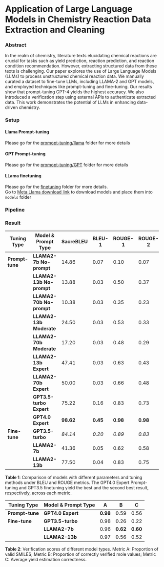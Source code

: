 # Application of Large Language Models in Chemistry Reaction Data Extraction and Cleaning
### Abstract
In the realm of chemistry, literature texts elucidating chemical reactions are crucial for tasks such as yield prediction, reaction prediction, and reaction condition recommendation. However, extracting structured data from these texts is challenging. Our paper explores the use of Large Language Models (LLMs) to process unstructured chemical reaction data. We manually curated a dataset to fine-tune LLMs, including LLAMA-2 and GPT models, and employed techniques like prompt-tuning and fine-tuning. Our results show that prompt-tuning GPT-4 yields the highest accuracy. We also introduced a verification step using external APIs to authenticate extracted data. This work demonstrates the potential of LLMs in enhancing data-driven chemistry.
### Setup
#### Llama Prompt-tuning
Please go for the [promopt-tuning/llama](https://github.com/joker-bruce/LLM_Extraction_Chem/tree/main/prompt_tuning/llama) folder for more details
#### GPT Prompt-tuning
Please go for the [promopt-tuning/GPT](https://github.com/joker-bruce/LLM_Extraction_Chem/tree/main/prompt_tuning/GPT) folder for more details
#### LLama finetuning
Please go for the [finetuning](https://github.com/joker-bruce/LLM_Extraction_Chem/tree/main/finetuning) folder for more details.  
Go to [Meta Llama download link](https://llama.meta.com/llama-downloads/) to download models and place them into `models` folder

### Pipeline

### Result
| **Tuning Type** | **Model & Prompt Type** | **SacreBLEU** | **BLEU-1** | **ROUGE-1** | **ROUGE-2** | **ROUGE-L** |
|-----------------|-------------------------|---------------|------------|-------------|-------------|-------------|
| **Prompt-tune** | **LLAMA2-7b No-prompt**  | 14.86         | 0.07       | 0.10        | 0.07        | 0.09        |
|                 | **LLAMA2-13b No-prompt** | 13.88         | 0.03       | 0.50        | 0.37        | 0.40        |
|                 | **LLAMA2-70b No-prompt** | 10.38         | 0.03       | 0.35        | 0.23        | 0.26        |
|                 | **LLAMA2-13b Moderate**  | 24.50         | 0.03       | 0.53        | 0.33        | 0.43        |
|                 | **LLAMA2-70b Moderate**  | 17.20         | 0.03       | 0.48        | 0.29        | 0.41        |
|                 | **LLAMA2-13b Expert**    | 47.41         | 0.03       | 0.63        | 0.43        | 0.55        |
|                 | **LLAMA2-70b Expert**    | 50.00         | 0.03       | 0.66        | 0.48        | 0.59        |
|                 | **GPT3.5-turbo Expert**  | 75.22         | 0.16       | 0.83        | 0.73        | 0.74        |
|                 | **GPT4.0 Expert**        | **98.62**     | **0.45**   | **0.98**    | **0.98**    | **0.98**    |
| **Fine-tune**   | **GPT3.5-turbo**         | _84.14_       | _0.20_     | _0.89_      | _0.83_      | _0.85_      |
|                 | **LLAMA2-7b**            | 41.36         | 0.05       | 0.62        | 0.58        | 0.58        |
|                 | **LLAMA2-13b**           | 77.50         | 0.04       | 0.83        | 0.75        | 0.77        |

**Table 1**: Comparison of models with different parameters and tuning methods under BLEU and ROUGE metrics. The GPT4.0 Expert Prompt-tuning and GPT3.5 finetuning yield the best and the second best result, respectively, across each metric.


| **Tuning Type** | **Model & Prompt Type** | **A** | **B** | **C** |
|-----------------|-------------------------|-------|-------|-------|
| **Prompt-tune** | **GPT4.0 Expert**       | **0.98** | 0.59  | 0.56  |
| **Fine-tune**   | **GPT3.5-turbo**        | 0.98  | 0.26  | 0.22  |
|                 | **LLAMA2-7b**           | 0.96  | **0.62** | **0.60** |
|                 | **LLAMA2-13b**          | 0.97  | 0.56  | 0.52  |

**Table 2**: Verification scores of different model types. Metric A: Proportion of valid SMILES; Metric B: Proportion of correctly verified mole values; Metric C: Average yield estimation correctness.
###

